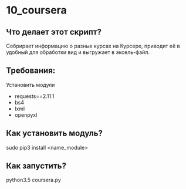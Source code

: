# 10_coursera
## Что делает этот скрипт?
Cобрирает информацию о разных курсах на Курсере, приводит её в удобный для обработки вид и выгружает в эксель-файл.

## Требования:
Установить модули 
* requests==2.11.1
* bs4
* lxml
* openpyxl

## Как установить модуль?
sudo pip3 install <name_module>

## Как запустить?
python3.5 coursera.py
